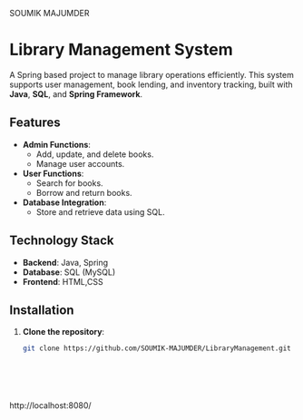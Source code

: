 SOUMIK MAJUMDER


# Library Management System

A Spring based project to manage library operations efficiently. This system supports user management, book lending, and inventory tracking, built with **Java**, **SQL**, and **Spring Framework**.

## Features

- **Admin Functions**:
  - Add, update, and delete books.
  - Manage user accounts.
- **User Functions**:
  - Search for books.
  - Borrow and return books.
- **Database Integration**:
  - Store and retrieve data using SQL.

## Technology Stack

- **Backend**:  Java, Spring
- **Database**: SQL (MySQL)
- **Frontend**: HTML,CSS

## Installation

1. **Clone the repository**:
   ```bash
   git clone https://github.com/SOUMIK-MAJUMDER/LibraryManagement.git







  http://localhost:8080/
